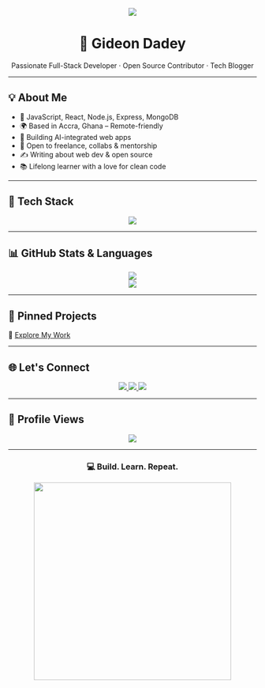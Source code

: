 <!-- Banner -->
<p align="center">
  <img src="https://readme-typing-svg.herokuapp.com?font=Fira+Code&duration=2000&pause=1000&color=38C2FF&center=true&vCenter=true&width=500&lines=Hi+there%2C+I'm+Gideon+Dadey;Full-Stack+Web+Developer;JavaScript+%7C+React+%7C+Node.js;Let's+Build+Something+Awesome!" />
</p>

<h1 align="center">🚀 Gideon Dadey</h1>

<p align="center">
  Passionate Full-Stack Developer · Open Source Contributor · Tech Blogger
</p>

---

## 💡 About Me

- 🧠 JavaScript, React, Node.js, Express, MongoDB  
- 🌍 Based in Accra, Ghana – Remote-friendly  
- 🔭 Building AI-integrated web apps  
- 🤝 Open to freelance, collabs & mentorship  
- ✍️ Writing about web dev & open source  
- 📚 Lifelong learner with a love for clean code

---

## 🔧 Tech Stack

<p align="center">
  <img src="https://skillicons.dev/icons?i=js,ts,react,nextjs,nodejs,express,mongodb,postgresql,docker,aws,git,figma" />
</p>

---

## 📊 GitHub Stats & Languages

<p align="center">
  <img src="https://github-readme-stats.vercel.app/api?username=gideondadey22&show_icons=true&theme=tokyonight&title_color=38C2FF&text_color=FFFFFF&icon_color=38C2FF&bg_color=1A1B27&hide_rank=true" />
  <br />
  <img src="https://github-readme-stats.vercel.app/api/top-langs/?username=gideondadey22&layout=compact&theme=tokyonight&title_color=38C2FF&text_color=FFFFFF&icon_color=38C2FF&bg_color=1A1B27&langs_count=8" />
</p>

---

## 📌 Pinned Projects

🔗 [Explore My Work](https://github.com/gideondadey22?tab=repositories)

---

## 🌐 Let's Connect

<p align="center">
  <a href="https://linkedin.com/in/gideon-dadey-263128182" target="_blank">
    <img src="https://img.shields.io/badge/LinkedIn-0A66C2?style=for-the-badge&logo=linkedin&logoColor=white" />
  </a>
  <a href="https://twitter.com/cannymirah" target="_blank">
    <img src="https://img.shields.io/badge/Twitter-1DA1F2?style=for-the-badge&logo=twitter&logoColor=white" />
  </a>
  <a href="mailto:your.email@example.com">
    <img src="https://img.shields.io/badge/Email-D14836?style=for-the-badge&logo=gmail&logoColor=white" />
  </a>
</p>

---

## 👀 Profile Views

<p align="center">
  <img src="https://komarev.com/ghpvc/?username=gideondadey22&color=brightgreen" />
</p>

---

<h3 align="center">💻 Build. Learn. Repeat.</h3>
<p align="center">
  <img src="https://media.giphy.com/media/qgQUggAC3Pfv687qPC/giphy.gif" width="400" />
</p>
